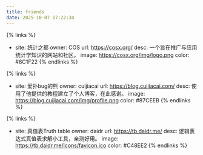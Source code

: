 ```yaml
---
title: friends
date: 2025-10-07 17:22:34
---
```

{% links %}
- site: 统计之都
  owner: COS
  url: https://cosx.org/
  desc: 一个旨在推广与应用统计学知识的网站和社区。
  image: https://cosx.org/img/logo.png
  color: #8C1F22
{% endlinks %}

{% links %}
- site: 爱扑bug的熊
  owner: cuijiacai
  url: https://blog.cuijiacai.com/
  desc: 使用了他提供的教程建立了个人博客，在此感谢。
  image: https://blog.cuijiacai.com/img/profile.png
  color: #87CEEB
{% endlinks %}

{% links %}
- site: 真值表Truth table
  owner: daidr
  url: https://tb.daidr.me/
  desc: 逻辑表达式真值表求解小工具，亲测好用。
  image: https://tb.daidr.me/icons/favicon.ico
  color: #C48EE2
{% endlinks %}

